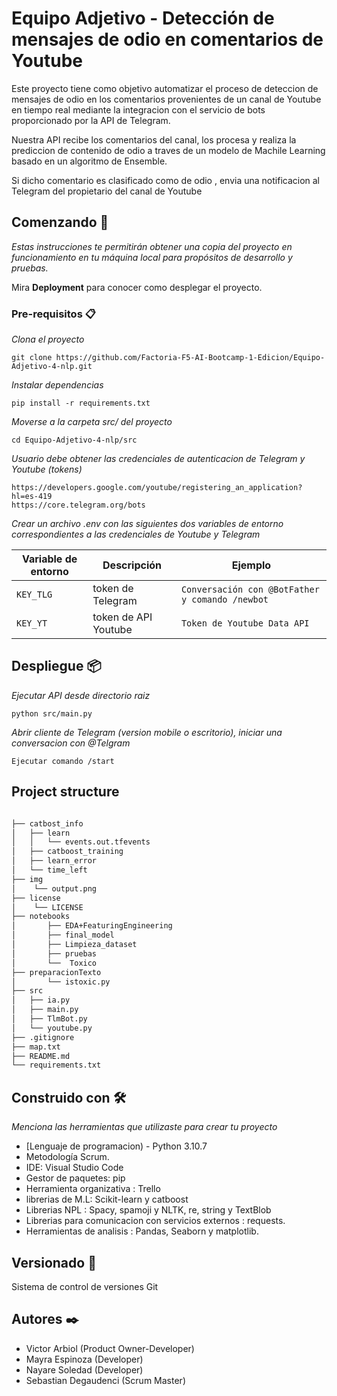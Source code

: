 # Equipo Adjetivo - Detección de mensajes de odio en comentarios de Youtube

Este proyecto tiene como objetivo automatizar el proceso de deteccion de mensajes de odio
en los comentarios provenientes de un canal de Youtube en tiempo real mediante la integracion 
con el servicio de bots proporcionado por la API de Telegram.

Nuestra API recibe los comentarios del canal, los procesa y realiza la prediccion de contenido de odio 
a traves de un modelo de Machile Learning basado en un algoritmo de Ensemble. 

Si dicho comentario es clasificado como de odio , envia una notificacion al Telegram del propietario del canal de Youtube 

## Comenzando 🚀

_Estas instrucciones te permitirán obtener una copia del proyecto en funcionamiento en tu máquina local para propósitos de desarrollo y pruebas._

Mira **Deployment** para conocer como desplegar el proyecto.


### Pre-requisitos 📋

_Clona el proyecto_

```
git clone https://github.com/Factoria-F5-AI-Bootcamp-1-Edicion/Equipo-Adjetivo-4-nlp.git
```

_Instalar dependencias_

```
pip install -r requirements.txt
```

_Moverse a la carpeta src/ del proyecto_

```
cd Equipo-Adjetivo-4-nlp/src
```

_Usuario debe obtener las credenciales de autenticacion de Telegram y Youtube (tokens)_

```
https://developers.google.com/youtube/registering_an_application?hl=es-419
https://core.telegram.org/bots
```

_Crear un archivo .env con las siguientes dos variables de entorno correspondientes a las credenciales de Youtube y Telegram_


| Variable de entorno | Descripción                    |  Ejemplo                                        |
|---------------------|--------------------------------|-------------------------------------------------|
| `KEY_TLG`           | token de Telegram              | `Conversación con @BotFather y comando /newbot` |
| `KEY_YT`            | token de API Youtube           | `Token de Youtube Data API`                     |




## Despliegue 📦

_Ejecutar API desde directorio raiz_

```
python src/main.py
```

_Abrir cliente de Telegram (version mobile o escritorio), iniciar una conversacion con @Telgram_

```
Ejecutar comando /start
```

## Project structure
```bash

├── catbost_info
│   ├── learn
│   │   └── events.out.tfevents
│   ├── catboost_training
│   ├── learn_error
│   └── time_left
├── img
│    └── output.png
├── license
│    └── LICENSE
├── notebooks
│       ├── EDA+FeaturingEngineering
│       ├── final_model
│       ├── Limpieza_dataset
│       ├── pruebas
│       └──  Toxico
├── preparacionTexto
│       └── istoxic.py
├── src
│   ├── ia.py
│   ├── main.py
│   ├── TlmBot.py
│   └── youtube.py
├── .gitignore
├── map.txt
├── README.md
└── requirements.txt
```


## Construido con 🛠️

_Menciona las herramientas que utilizaste para crear tu proyecto_

* [Lenguaje de programacion) - Python 3.10.7
* Metodología Scrum.
* IDE: Visual Studio Code
* Gestor de paquetes: pip
* Herramienta organizativa : Trello
* librerias de M.L: Scikit-learn y catboost
* Librerias NPL : Spacy, spamoji y NLTK, re, string y TextBlob
* Librerias para comunicacion con servicios externos : requests.
* Herramientas de  analisis : Pandas, Seaborn y matplotlib.



## Versionado 📌

Sistema de control de versiones Git

## Autores ✒️

* Victor Arbiol (Product Owner-Developer) 
* Mayra Espinoza (Developer) 
* Nayare Soledad (Developer) 
* Sebastian Degaudenci (Scrum Master) 






